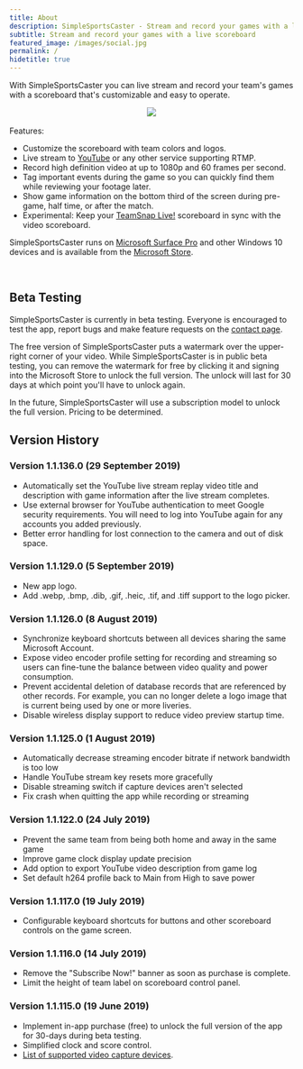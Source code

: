 ```yaml
---
title: About
description: SimpleSportsCaster - Stream and record your games with a live scoreboard.
subtitle: Stream and record your games with a live scoreboard
featured_image: /images/social.jpg
permalink: /
hidetitle: true
---
```


With SimpleSportsCaster you can live stream and record your team's games with a scoreboard that's customizable and easy to operate.

<!-- need a screenshot here -->
<div align="center" class="gallery" data-columns="3">
    <img src="">
    <img src="/images/InGame1.png">
    <img src="">
</div>

Features:
* Customize the scoreboard with team colors and logos.
* Live stream to [YouTube](https://youtube.com) or any other service supporting RTMP.
* Record high definition video at up to 1080p and 60 frames per second.
* Tag important events during the game so you can quickly find them while reviewing your footage later.
* Show game information on the bottom third of the screen during pre-game, half time, or after the match.
* Experimental: Keep your [TeamSnap Live!](https://www.teamsnap.com/teams/features/teamsnap-live) scoreboard in sync with the video scoreboard.

SimpleSportsCaster runs on [Microsoft Surface Pro](https://www.microsoft.com/en-us/p/surface-pro-6/8ZCNC665SLQ5) and other Windows 10 devices and is available from the [Microsoft Store](https://www.microsoft.com/store/apps/9NRQMTPGS298).  

<br/>

<!-- Large badge -->
<!--
<a href='https://www.microsoft.com/store/apps/9NRQMTPGS298?cid=storebadge&ocid=badge'><img src='https://assets.windowsphone.com/85864462-9c82-451e-9355-a3d5f874397a/English_get-it-from-MS_InvariantCulture_Default.png' alt='English badge' style='width: 284px; height: 104px;'/></a>
-->

<!-- Small badge -->
<!--
<a href='https://www.microsoft.com/store/apps/9NRQMTPGS298?cid=storebadge&ocid=badge'><img src='https://assets.windowsphone.com/13484911-a6ab-4170-8b7e-795c1e8b4165/English_get_L_InvariantCulture_Default.png' alt='English badge' style='width: 127px; height: 52px;'/></a>
-->

<!-- normal banner -->
<div align="center" id="mspb-9nh4v22khyr3" class="9NRQMTPGS298"></div>
<script src="https://storebadge.azureedge.net/src/badge-1.8.3.js"></script>
<script>
  mspb('9NRQMTPGS298', function(badge) {
    document.getElementById('mspb-9nh4v22khyr3').innerHTML = badge;
  });
</script>

<!-- large banner -->
<!--
<div align="center" id="mspb-6lmsmry22ios" class="9NRQMTPGS298"></div>
<script src="https://storebadge.azureedge.net/src/badge-1.8.3.js"></script>
<script>
  mspb({ productId: '9NRQMTPGS298', badgeType: 'large' }, function(badge) {
    document.getElementById('mspb-6lmsmry22ios').innerHTML = badge;
  });
</script>
-->

## Beta Testing

SimpleSportsCaster is currently in beta testing. Everyone is encouraged to test the app, report bugs and make feature requests on the [contact page](/contact).  

The free version of SimpleSportsCaster puts a watermark over the upper-right corner of your video. While SimpleSportsCaster is in public beta testing, you can remove the watermark for free by clicking it and signing into the Microsoft Store to unlock the full version. The unlock will last for 30 days at which point you'll have to unlock again.  

In the future, SimpleSportsCaster will use a subscription model to unlock the full version. Pricing to be determined.

## Version History

### Version 1.1.136.0 (29 September 2019)
* Automatically set the YouTube live stream replay video title and description with game information after the live stream completes.
* Use external browser for YouTube authentication to meet Google security requirements. You will need to log into YouTube again for any accounts you added previously.
* Better error handling for lost connection to the camera and out of disk space.

### Version 1.1.129.0 (5 September 2019)
* New app logo.
* Add .webp, .bmp, .dib, .gif, .heic, .tif, and .tiff support to the logo picker.

### Version 1.1.126.0 (8 August 2019)
* Synchronize keyboard shortcuts between all devices sharing the same Microsoft Account.
* Expose video encoder profile setting for recording and streaming so users can fine-tune the balance between video quality and power consumption.
* Prevent accidental deletion of database records that are referenced by other records. For example, you can no longer delete a logo image that is current being used by one or more liveries.
* Disable wireless display support to reduce video preview startup time.

### Version 1.1.125.0 (1 August 2019)
* Automatically decrease streaming encoder bitrate if network bandwidth is too low
* Handle YouTube stream key resets more gracefully
* Disable streaming switch if capture devices aren't selected
* Fix crash when quitting the app while recording or streaming

### Version 1.1.122.0 (24 July 2019)
* Prevent the same team from being both home and away in the same game
* Improve game clock display update precision
* Add option to export YouTube video description from game log
* Set default h264 profile back to Main from High to save power

### Version 1.1.117.0 (19 July 2019)
* Configurable keyboard shortcuts for buttons and other scoreboard controls on the game screen.

### Version 1.1.116.0 (14 July 2019)
* Remove the "Subscribe Now!" banner as soon as purchase is complete.
* Limit the height of team label on scoreboard control panel.

### Version 1.1.115.0 (19 June 2019)
* Implement in-app purchase (free) to unlock the full version of the app for 30-days during beta testing.
* Simplified clock and score control.
* [List of supported video capture devices](https://www.simplesportscaster.com/help/capture-devices).
